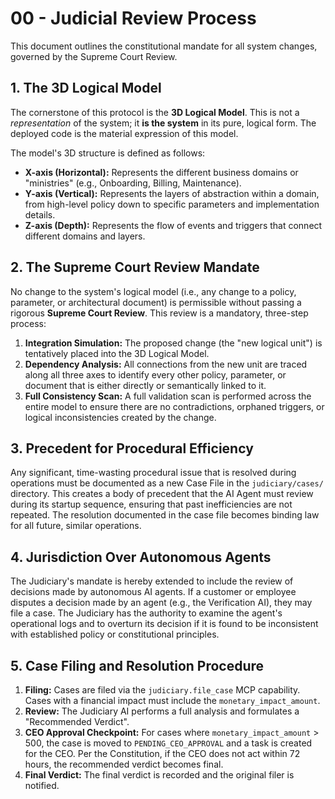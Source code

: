 # 00 - Judicial Review Process

This document outlines the constitutional mandate for all system changes, governed by the Supreme Court Review.

## 1. The 3D Logical Model

The cornerstone of this protocol is the **3D Logical Model**. This is not a *representation* of the system; it **is the system** in its pure, logical form. The deployed code is the material expression of this model.

The model's 3D structure is defined as follows:
- **X-axis (Horizontal):** Represents the different business domains or "ministries" (e.g., Onboarding, Billing, Maintenance).
- **Y-axis (Vertical):** Represents the layers of abstraction within a domain, from high-level policy down to specific parameters and implementation details.
- **Z-axis (Depth):** Represents the flow of events and triggers that connect different domains and layers.

## 2. The Supreme Court Review Mandate

No change to the system's logical model (i.e., any change to a policy, parameter, or architectural document) is permissible without passing a rigorous **Supreme Court Review**. This review is a mandatory, three-step process:

1.  **Integration Simulation:** The proposed change (the "new logical unit") is tentatively placed into the 3D Logical Model.
2.  **Dependency Analysis:** All connections from the new unit are traced along all three axes to identify every other policy, parameter, or document that is either directly or semantically linked to it.
3.  **Full Consistency Scan:** A full validation scan is performed across the entire model to ensure there are no contradictions, orphaned triggers, or logical inconsistencies created by the change.

## 3. Precedent for Procedural Efficiency

Any significant, time-wasting procedural issue that is resolved during operations must be documented as a new Case File in the `judiciary/cases/` directory. This creates a body of precedent that the AI Agent must review during its startup sequence, ensuring that past inefficiencies are not repeated. The resolution documented in the case file becomes binding law for all future, similar operations.

## 4. Jurisdiction Over Autonomous Agents

The Judiciary's mandate is hereby extended to include the review of decisions made by autonomous AI agents. If a customer or employee disputes a decision made by an agent (e.g., the Verification AI), they may file a case. The Judiciary has the authority to examine the agent's operational logs and to overturn its decision if it is found to be inconsistent with established policy or constitutional principles.

## 5. Case Filing and Resolution Procedure

1.  **Filing:** Cases are filed via the `judiciary.file_case` MCP capability. Cases with a financial impact must include the `monetary_impact_amount`.
2.  **Review:** The Judiciary AI performs a full analysis and formulates a "Recommended Verdict".
3.  **CEO Approval Checkpoint:** For cases where `monetary_impact_amount` > 500, the case is moved to `PENDING_CEO_APPROVAL` and a task is created for the CEO. Per the Constitution, if the CEO does not act within 72 hours, the recommended verdict becomes final.
4.  **Final Verdict:** The final verdict is recorded and the original filer is notified.
